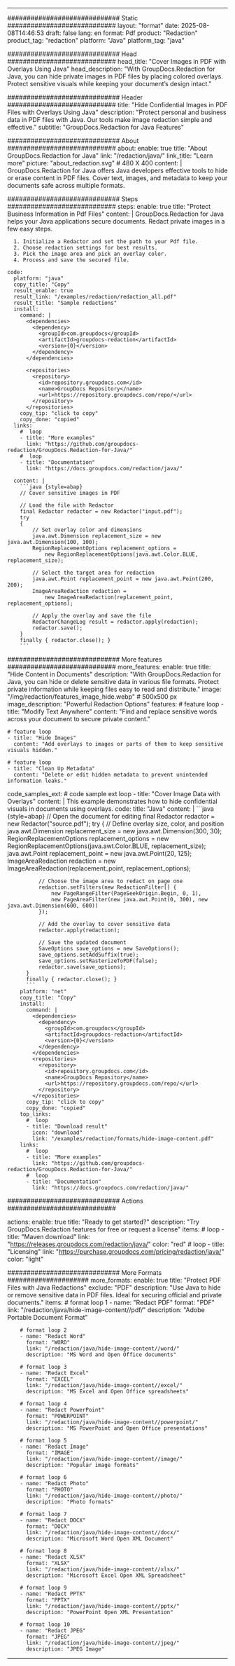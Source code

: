 
---
############################# Static ############################
layout: "format"
date:  2025-08-08T14:46:53
draft: false
lang: en
format: Pdf
product: "Redaction"
product_tag: "redaction"
platform: "Java"
platform_tag: "java"

############################# Head ############################
head_title: "Cover Images in PDF with Overlays Using Java"
head_description: "With GroupDocs.Redaction for Java, you can hide private images in PDF files by placing colored overlays. Protect sensitive visuals while keeping your document’s design intact."

############################# Header ############################
title: "Hide Confidential Images in PDF Files with Overlays Using Java" 
description: "Protect personal and business data in PDF files with Java. Our tools make image redaction simple and effective."
subtitle: "GroupDocs.Redaction for Java Features" 

############################# About ############################
about:
    enable: true
    title: "About GroupDocs.Redaction for Java"
    link: "/redaction/java/"
    link_title: "Learn more"
    picture: "about_redaction.svg" # 480 X 400
    content: |
       GroupDocs.Redaction for Java offers Java developers effective tools to hide or erase content in PDF files. Cover text, images, and metadata to keep your documents safe across multiple formats.

############################# Steps ############################
steps:
    enable: true
    title: "Protect Business Information in Pdf Files"
    content: |
      GroupDocs.Redaction for Java helps your Java applications secure documents. Redact private images in a few easy steps.
      
      1. Initialize a Redactor and set the path to your Pdf file.
      2. Choose redaction settings for best results.
      3. Pick the image area and pick an overlay color.
      4. Process and save the secured file.
   
    code:
      platform: "java"
      copy_title: "Copy"
      result_enable: true
      result_link: "/examples/redaction/redaction_all.pdf"
      result_title: "Sample redactions"
      install:
        command: |
          <dependencies>
            <dependency>
              <groupId>com.groupdocs</groupId>
              <artifactId>groupdocs-redaction</artifactId>
              <version>{0}</version>
            </dependency>
          </dependencies>

          <repositories>
            <repository>
              <id>repository.groupdocs.com</id>
              <name>GroupDocs Repository</name>
              <url>https://repository.groupdocs.com/repo/</url>
            </repository>
          </repositories>
        copy_tip: "click to copy"
        copy_done: "copied"
      links:
        #  loop
        - title: "More examples"
          link: "https://github.com/groupdocs-redaction/GroupDocs.Redaction-for-Java/"
        #  loop
        - title: "Documentation"
          link: "https://docs.groupdocs.com/redaction/java/"
          
      content: |
        ```java {style=abap}
        // Cover sensitive images in PDF

        // Load the file with Redactor
        final Redactor redactor = new Redactor("input.pdf");
        try
        {
            // Set overlay color and dimensions
            java.awt.Dimension replacement_size = new java.awt.Dimension(100, 100);
            RegionReplacementOptions replacement_options = 
                new RegionReplacementOptions(java.awt.Color.BLUE, replacement_size);

            // Select the target area for redaction
            java.awt.Point replacement_point = new java.awt.Point(200, 200);
            ImageAreaRedaction redaction = 
                new ImageAreaRedaction(replacement_point, replacement_options);

            // Apply the overlay and save the file
            RedactorChangeLog result = redactor.apply(redaction);
            redactor.save();
        }
        finally { redactor.close(); }
        ```            


############################# More features ############################
more_features:
  enable: true
  title: "Hide Content in Documents"
  description: "With GroupDocs.Redaction for Java, you can hide or delete sensitive data in various file formats. Protect private information while keeping files easy to read and distribute."
  image: "/img/redaction/features_image_hide.webp" # 500x500 px
  image_description: "Powerful Redaction Options"
  features:
    # feature loop
    - title: "Modify Text Anywhere"
      content: "Find and replace sensitive words across your document to secure private content."

    # feature loop
    - title: "Hide Images"
      content: "Add overlays to images or parts of them to keep sensitive visuals hidden."

    # feature loop
    - title: "Clean Up Metadata"
      content: "Delete or edit hidden metadata to prevent unintended information leaks."
      
  code_samples_ext:
    # code sample ext loop
    - title: "Cover Image Data with Overlays"
      content: |
        This example demonstrates how to hide confidential visuals in documents using overlays.
      code:
        title: "Java"
        content: |
          ```java {style=abap}
          //  Open the document for editing
          final Redactor redactor = new Redactor("source.pdf");
          try
          {
              // Define overlay size, color, and position
              java.awt.Dimension replacement_size = new java.awt.Dimension(300, 30);
              RegionReplacementOptions replacement_options = 
                new RegionReplacementOptions(java.awt.Color.BLUE, replacement_size);
              java.awt.Point replacement_point = new java.awt.Point(20, 125);
              ImageAreaRedaction redaction = new ImageAreaRedaction(replacement_point, replacement_options);

              // Choose the image area to redact on page one
              redaction.setFilters(new RedactionFilter[] {
                  new PageRangeFilter(PageSeekOrigin.Begin, 0, 1),
                  new PageAreaFilter(new java.awt.Point(0, 300), new java.awt.Dimension(600, 600))
              });

              // Add the overlay to cover sensitive data
              redactor.apply(redaction);

              // Save the updated document
              SaveOptions save_options = new SaveOptions();
              save_options.setAddSuffix(true);
              save_options.setRasterizeToPDF(false);
              redactor.save(save_options);
          }
          finally { redactor.close(); }
          ```
        platform: "net"
        copy_title: "Copy"
        install:
          command: |
            <dependencies>
              <dependency>
                <groupId>com.groupdocs</groupId>
                <artifactId>groupdocs-redaction</artifactId>
                <version>{0}</version>
              </dependency>
            </dependencies>
            <repositories>
              <repository>
                <id>repository.groupdocs.com</id>
                <name>GroupDocs Repository</name>
                <url>https://repository.groupdocs.com/repo/</url>
              </repository>
            </repositories>
          copy_tip: "click to copy"
          copy_done: "copied"
        top_links:
          #  loop
          - title: "Download result"
            icon: "download"
            link: "/examples/redaction/formats/hide-image-content.pdf"
        links:
          #  loop
          - title: "More examples"
            link: "https://github.com/groupdocs-redaction/GroupDocs.Redaction-for-Java/"
          #  loop
          - title: "Documentation"
            link: "https://docs.groupdocs.com/redaction/java/"


############################# Actions ############################

actions:
  enable: true
  title: "Ready to get started?"
  description: "Try GroupDocs.Redaction features for free or request a license"
  items:
    #  loop
    - title: "Maven download"
      link: "https://releases.groupdocs.com/redaction/java/"
      color: "red"
        #  loop
    - title: "Licensing"
      link: "https://purchase.groupdocs.com/pricing/redaction/java/"
      color: "light"


############################# More Formats #####################
more_formats:
    enable: true
    title: "Protect PDF Files with Java Redactions"
    exclude: "PDF"
    description: "Use Java to hide or remove sensitive data in PDF files. Ideal for securing official and private documents."
    items: 
        # format loop 1
        - name: "Redact PDF"
          format: "PDF"
          link: "/redaction/java/hide-image-content//pdf/"
          description: "Adobe Portable Document Format"

        # format loop 2
        - name: "Redact Word"
          format: "WORD"
          link: "/redaction/java/hide-image-content//word/"
          description: "MS Word and Open Office documents"
          
        # format loop 3
        - name: "Redact Excel"
          format: "EXCEL"
          link: "/redaction/java/hide-image-content//excel/"
          description: "MS Excel and Open Office spreadsheets"

        # format loop 4
        - name: "Redact PowerPoint"
          format: "POWERPOINT"
          link: "/redaction/java/hide-image-content//powerpoint/"
          description: "MS PowerPoint and Open Office presentations"

        # format loop 5
        - name: "Redact Image"
          format: "IMAGE"
          link: "/redaction/java/hide-image-content//image/"
          description: "Popular image formats"

        # format loop 6
        - name: "Redact Photo"
          format: "PHOTO"
          link: "/redaction/java/hide-image-content//photo/"
          description: "Photo formats"

        # format loop 7
        - name: "Redact DOCX"
          format: "DOCX"
          link: "/redaction/java/hide-image-content//docx/"
          description: "Microsoft Word Open XML Document"
          
        # format loop 8
        - name: "Redact XLSX"
          format: "XLSX"
          link: "/redaction/java/hide-image-content//xlsx/"
          description: "Microsoft Excel Open XML Spreadsheet"
          
        # format loop 9
        - name: "Redact PPTX"
          format: "PPTX"
          link: "/redaction/java/hide-image-content//pptx/"
          description: "PowerPoint Open XML Presentation"

        # format loop 10
        - name: "Redact JPEG"
          format: "JPEG"
          link: "/redaction/java/hide-image-content//jpeg/"
          description: "JPEG Image"


---